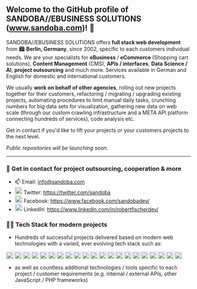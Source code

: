## Welcome to the GitHub profile of SANDOBA//EBUSINESS SOLUTIONS (www.sandoba.com)! 👋

SANDOBA//EBUSINESS SOLUTIONS offers **full stack web development** from 🏙 **Berlin, Germany**, since 2002, specific to each customers individual needs.
We are your specialists for **eBusiness** / **eCommerce** (Shopping cart solutions), **Content Management** (CMS), **APIs / interfaces**, **Data Science / AI**, **project outsourcing** and much more. Services available in German and English for domestic and international customers.

We usually **work on behalf of other agencies**, rolling out new projects together for their customers, refactoring / migrating / upgrading existing projects, automating procedures to limit manual daily tasks, crunching numbers for big data sets for visualization, gathering new data on web scale (through our custom crawling infrastructure and a META API platform connecting hundreds of services), code analysis etc.

Get in contact if you'd like to lift your projects or your customers projects to the next level.

*Public repositories will be launching soon.*

---

### 🤝 Get in contact for project outsourcing, cooperation & more

- 📫 Email: info@sandoba.com
- <img src="https://cdn.jsdelivr.net/gh/devicons/devicon/icons/twitter/twitter-original.svg" alt="LinkedIn" width="20"> Twitter: https://twitter.com/sandoba
- <img src="https://cdn.jsdelivr.net/gh/devicons/devicon/icons/facebook/facebook-original.svg" alt="Facebook" width="20"> Facebook: https://www.facebook.com/sandobadev/
- <img src="https://cdn.jsdelivr.net/gh/devicons/devicon/icons/linkedin/linkedin-original.svg" alt="LinkedIn" width="20"> LinkedIn: https://www.linkedin.com/in/robertfischerdev/

### 👨‍💻 Tech Stack for modern projects

- Hundreds of successful projects delivered based on modern web technologies with a varied, ever evolving tech stack such as:

[<img src="https://cdn.jsdelivr.net/gh/devicons/devicon/icons/php/php-original.svg" alt="PHP 7/8" width="20" align="left">][website]
[<img src="https://cdn.jsdelivr.net/gh/devicons/devicon/icons/symfony/symfony-original.svg" alt="Symfony (PHP framework)" width="20" align="left">][website]
[<img src="https://cdn.jsdelivr.net/gh/devicons/devicon/icons/laravel/laravel-plain.svg" alt="Laravel (PHP framework)" width="20" align="left">][website]
[<img src="https://cdn.jsdelivr.net/gh/devicons/devicon/icons/mysql/mysql-original.svg" alt="MySQL / MariaDB (Database)" width="20" align="left">][website]
[<img src="https://cdn.jsdelivr.net/gh/devicons/devicon/icons/html5/html5-original.svg" alt="HTML5" width="20" align="left">][website]
[<img src="https://cdn.jsdelivr.net/gh/devicons/devicon/icons/javascript/javascript-original.svg" alt="JavaScript" width="20" align="left">][website]
[<img src="https://cdn.jsdelivr.net/gh/devicons/devicon/icons/typescript/typescript-original.svg" alt="Typescript" width="20" align="left">][website]
[<img src="https://cdn.jsdelivr.net/gh/devicons/devicon/icons/jquery/jquery-original.svg" alt="jQuery" width="20" align="left">][website]
[<img src="https://cdn.jsdelivr.net/gh/devicons/devicon/icons/css3/css3-original.svg" alt="CSS3" width="20" align="left">][website]
[<img src="https://cdn.jsdelivr.net/gh/devicons/devicon/icons/bootstrap/bootstrap-original.svg" alt="Bootstrap" width="20" align="left">][website]
[<img src="https://cdn.jsdelivr.net/gh/devicons/devicon/icons/bootstrap/bootstrap-original.svg" alt="Bootstrap" width="20" align="left">][website]
[<img src="https://cdn.jsdelivr.net/gh/devicons/devicon/icons/less/less-plain-wordmark.svg" alt="LESS" width="20" align="left">][website]
[<img src="https://cdn.jsdelivr.net/gh/devicons/devicon/icons/sass/sass-original.svg" alt="Sass" width="20" align="left">][website]
[<img src="https://cdn.jsdelivr.net/gh/devicons/devicon/icons/git/git-original.svg" alt="Git (Version management)" width="20" align="left">][website]
[<img src="https://cdn.jsdelivr.net/gh/devicons/devicon/icons/composer/composer-original.svg" alt="Composer (Package management)" width="20" align="left">][website]
[<img src="https://cdn.jsdelivr.net/gh/devicons/devicon/icons/github/github-original.svg" alt="GitHub" width="20" align="left">][website]
[<img src="https://cdn.jsdelivr.net/gh/devicons/devicon/icons/apache/apache-original.svg" alt="Apache (Web server)" width="20" align="left">][website]
[<img src="https://cdn.jsdelivr.net/gh/devicons/devicon/icons/nginx/nginx-original.svg" alt="NGINX (Web server)" width="20" align="left">][website]
[<img src="https://cdn.jsdelivr.net/gh/devicons/devicon/icons/linux/linux-original.svg" alt="Linux" width="20" align="left">][website]
[<img src="https://cdn.jsdelivr.net/gh/devicons/devicon/icons/vscode/vscode-original.svg" alt="Visual Studio Code (IDE)" width="20" align="left">][website]
[<img src="https://cdn.jsdelivr.net/gh/devicons/devicon/icons/ssh/ssh-original.svg" alt="SSH" width="20">][website]

- as well as countless additional technologies / tools specific to each project / customer requirements (e.g. internal / external APIs, other JavaScript / PHP frameworks)

[website]: https://www.sandoba.com/
